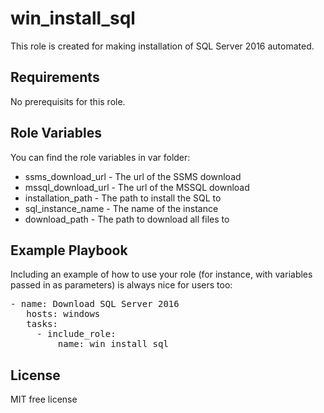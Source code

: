 win_install_sql
=========

This role is created for making installation of SQL Server 2016 automated.

Requirements
------------

No prerequisits for this role.

Role Variables
--------------

You can find the role variables in var folder:
* ssms_download_url - The url of the SSMS download
* mssql_download_url - The url of the MSSQL download
* installation_path - The path to install the SQL to
* sql_instance_name - The name of the instance
* download_path - The path to download all files to


Example Playbook
----------------

Including an example of how to use your role (for instance, with variables passed in as parameters) is always nice for users too:

<pre>- name: Download SQL Server 2016
   hosts: windows
   tasks:
     - include_role:
         name: win_install_sql</pre>

License
-------

MIT free license
